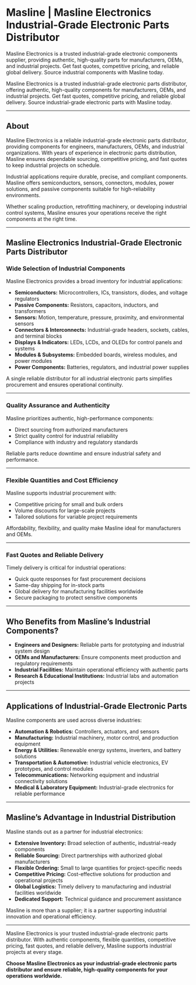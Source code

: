 # Masline | Masline Electronics Industrial-Grade Electronic Parts Distributor
Masline Electronics is a trusted industrial-grade electronic components supplier, providing authentic, high-quality parts for manufacturers, OEMs, and industrial projects. Get fast quotes, competitive pricing, and reliable global delivery. Source industrial components with Masline today.

Masline Electronics is a trusted industrial-grade electronic parts distributor, offering authentic, high-quality components for manufacturers, OEMs, and industrial projects. Get fast quotes, competitive pricing, and reliable global delivery. Source industrial-grade electronic parts with Masline today.

---

## About

Masline Electronics is a reliable industrial-grade electronic parts distributor, providing components for engineers, manufacturers, OEMs, and industrial organizations. With years of experience in electronic parts distribution, Masline ensures dependable sourcing, competitive pricing, and fast quotes to keep industrial projects on schedule.

Industrial applications require durable, precise, and compliant components. Masline offers semiconductors, sensors, connectors, modules, power solutions, and passive components suitable for high-reliability environments.

Whether scaling production, retrofitting machinery, or developing industrial control systems, Masline ensures your operations receive the right components at the right time.

---

## Masline Electronics Industrial-Grade Electronic Parts Distributor

### Wide Selection of Industrial Components

Masline Electronics provides a broad inventory for industrial applications:

- **Semiconductors:** Microcontrollers, ICs, transistors, diodes, and voltage regulators  
- **Passive Components:** Resistors, capacitors, inductors, and transformers  
- **Sensors:** Motion, temperature, pressure, proximity, and environmental sensors  
- **Connectors & Interconnects:** Industrial-grade headers, sockets, cables, and terminal blocks  
- **Displays & Indicators:** LEDs, LCDs, and OLEDs for control panels and systems  
- **Modules & Subsystems:** Embedded boards, wireless modules, and power modules  
- **Power Components:** Batteries, regulators, and industrial power supplies  

A single reliable distributor for all industrial electronic parts simplifies procurement and ensures operational continuity.

---

### Quality Assurance and Authenticity

Masline prioritizes authentic, high-performance components:

- Direct sourcing from authorized manufacturers  
- Strict quality control for industrial reliability  
- Compliance with industry and regulatory standards  

Reliable parts reduce downtime and ensure industrial safety and performance.

---

### Flexible Quantities and Cost Efficiency

Masline supports industrial procurement with:

- Competitive pricing for small and bulk orders  
- Volume discounts for large-scale projects  
- Tailored solutions for variable project requirements  

Affordability, flexibility, and quality make Masline ideal for manufacturers and OEMs.

---

### Fast Quotes and Reliable Delivery

Timely delivery is critical for industrial operations:

- Quick quote responses for fast procurement decisions  
- Same-day shipping for in-stock parts  
- Global delivery for manufacturing facilities worldwide  
- Secure packaging to protect sensitive components  

---

## Who Benefits from Masline’s Industrial Components?

- **Engineers and Designers:** Reliable parts for prototyping and industrial system design  
- **OEMs and Manufacturers:** Ensure components meet production and regulatory requirements  
- **Industrial Facilities:** Maintain operational efficiency with authentic parts  
- **Research & Educational Institutions:** Industrial labs and automation projects  

---

## Applications of Industrial-Grade Electronic Parts

Masline components are used across diverse industries:

- **Automation & Robotics:** Controllers, actuators, and sensors  
- **Manufacturing:** Industrial machinery, motor control, and production equipment  
- **Energy & Utilities:** Renewable energy systems, inverters, and battery solutions  
- **Transportation & Automotive:** Industrial vehicle electronics, EV prototypes, and control modules  
- **Telecommunications:** Networking equipment and industrial connectivity solutions  
- **Medical & Laboratory Equipment:** Industrial-grade electronics for reliable performance  

---

## Masline’s Advantage in Industrial Distribution

Masline stands out as a partner for industrial electronics:

- **Extensive Inventory:** Broad selection of authentic, industrial-ready components  
- **Reliable Sourcing:** Direct partnerships with authorized global manufacturers  
- **Flexible Ordering:** Small to large quantities for project-specific needs  
- **Competitive Pricing:** Cost-effective solutions for production and operational projects  
- **Global Logistics:** Timely delivery to manufacturing and industrial facilities worldwide  
- **Dedicated Support:** Technical guidance and procurement assistance  

Masline is more than a supplier; it is a partner supporting industrial innovation and operational efficiency.

---

Masline Electronics is your trusted industrial-grade electronic parts distributor. With authentic components, flexible quantities, competitive pricing, fast quotes, and reliable delivery, Masline supports industrial projects at every stage.  

**Choose Masline Electronics as your industrial-grade electronic parts distributor and ensure reliable, high-quality components for your operations worldwide.**
